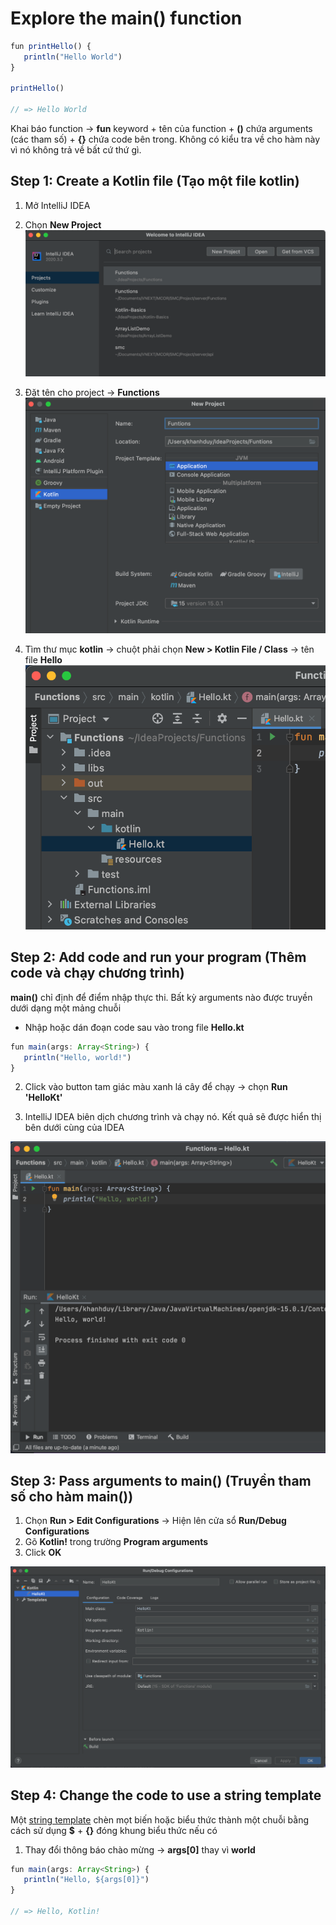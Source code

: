 # Explore the main() function

```js
fun printHello() {
   println("Hello World")
}

printHello()

// => Hello World
```
Khai báo function -> **fun** keyword + tên của function + **()** chứa arguments (các tham số) + **{}** chứa code bên trong. Không có kiểu tra về cho hàm này vì nó không trả về bất cứ thứ gì.

## Step 1: Create a Kotlin file (Tạo một file kotlin)

1. Mở IntelliJ IDEA
2. Chọn **New Project**
![step_1_1](https://github.com/KLD-VN/Learn-Kotlin/blob/main/Functions/Gallery/1/step_1_1.png)

3. Đặt tên cho project -> **Functions**
![step_1_2](https://github.com/KLD-VN/Learn-Kotlin/blob/main/Functions/Gallery/1/step_1_2.png)

3. Tìm thư mục **kotlin** -> chuột phải chọn **New > Kotlin File / Class** -> tên file **Hello**
![step_1_3](https://github.com/KLD-VN/Learn-Kotlin/blob/main/Functions/Gallery/1/step_1_3.png)

## Step 2: Add code and run your program (Thêm code và chạy chương trình)

**main()** chỉ định để điểm nhập thực thi. Bất kỳ arguments nào được truyền dưới dạng một mảng chuỗi

* Nhập hoặc dán đoạn code sau vào trong file **Hello.kt**
```js
fun main(args: Array<String>) {
   println("Hello, world!")
}
```
2. Click vào button tam giác màu xanh lá cây để chạy -> chọn **Run 'HelloKt'**

3. IntelliJ IDEA biên dịch chương trình và chạy nó. Kết quả sẽ được hiển thị bên dưới cùng của IDEA

![step_1_4](https://github.com/KLD-VN/Learn-Kotlin/blob/main/Functions/Gallery/1/step_1_4.png)

## Step 3: Pass arguments to main() (Truyền tham số cho hàm main())

1. Chọn **Run > Edit Configurations** -> Hiện lên cửa sổ **Run/Debug Configurations**
2. Gõ **Kotlin!** trong trường **Program arguments**
3. Click **OK**

![step_3_1](https://github.com/KLD-VN/Learn-Kotlin/blob/main/Functions/Gallery/1/step_3_1.png)

## Step 4: Change the code to use a string template

Một [string template](string-template) chèn mọt biến hoặc biểu thức thành một chuỗi bằng cách sử dụng **$** + **{}** đóng khung biểu thức nếu có

1. Thay đổi thông báo chào mừng -> **args[0]** thay vì **world**

```js
fun main(args: Array<String>) {
   println("Hello, ${args[0]}")
}

// => Hello, Kotlin!
```





[string-template]: https://kotlinlang.org/docs/basic-types.html#string-templates











